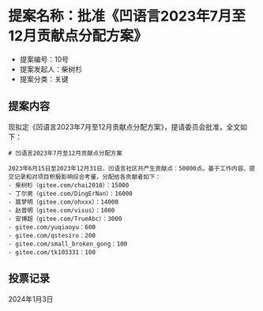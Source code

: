 # 提案名称：批准《凹语言2023年7月至12月贡献点分配方案》

- 提案编号：10号
- 提案发起人：柴树杉
- 提案分类：关键

## 提案内容

现拟定《凹语言2023年7月至12月贡献点分配方案》，提请委员会批准，全文如下：

```
# 凹语言2023年7月至12月贡献点分配方案

2023年6月15日至2023年12月31日，凹语言社区共产生贡献点：50000点。基于工作内容、提交记录和对项目积极影响综合考量，分配给各贡献者如下：
- 柴树杉（gitee.com/chai2010）：15000
- 丁尔男（gitee.com/DingErNan）：16000
- 扈梦明（gitee.com/ohxxx）：14000
- 赵普明（gitee.com/visus）：1000
- 安博超（gitee.com/TrueAbc）：3000
- gitee.com/yuqiaoyu：600
- gitee.com/qstesiro：200
- gitee.com/small_broken_gong：100
- gitee.com/tk103331：100
```

## 投票记录

2024年1月3日


